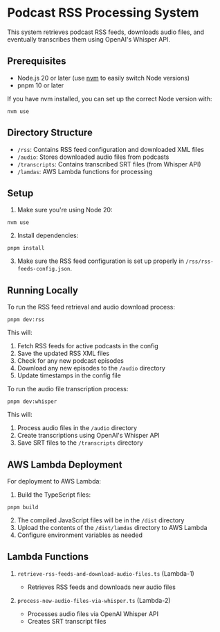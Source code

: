 # Podcast RSS Processing System

This system retrieves podcast RSS feeds, downloads audio files, and eventually transcribes them using OpenAI's Whisper API.

## Prerequisites

- Node.js 20 or later (use [nvm](https://github.com/nvm-sh/nvm) to easily switch Node versions)
- pnpm 10 or later

If you have nvm installed, you can set up the correct Node version with:
```shell
nvm use
```

## Directory Structure

- `/rss`: Contains RSS feed configuration and downloaded XML files
- `/audio`: Stores downloaded audio files from podcasts
- `/transcripts`: Contains transcribed SRT files (from Whisper API)
- `/lamdas`: AWS Lambda functions for processing

## Setup

1. Make sure you're using Node 20:
```
nvm use
```

2. Install dependencies:
```
pnpm install
```

3. Make sure the RSS feed configuration is set up properly in `/rss/rss-feeds-config.json`.

## Running Locally

To run the RSS feed retrieval and audio download process:

```
pnpm dev:rss
```

This will:
1. Fetch RSS feeds for active podcasts in the config
2. Save the updated RSS XML files
3. Check for any new podcast episodes
4. Download any new episodes to the `/audio` directory
5. Update timestamps in the config file

To run the audio file transcription process:

```
pnpm dev:whisper
```

This will:
1. Process audio files in the `/audio` directory
2. Create transcriptions using OpenAI's Whisper API
3. Save SRT files to the `/transcripts` directory

## AWS Lambda Deployment

For deployment to AWS Lambda:

1. Build the TypeScript files:
```
pnpm build
```

2. The compiled JavaScript files will be in the `/dist` directory
3. Upload the contents of the `/dist/lamdas` directory to AWS Lambda
4. Configure environment variables as needed

## Lambda Functions

1. `retrieve-rss-feeds-and-download-audio-files.ts` (Lambda-1)
   - Retrieves RSS feeds and downloads new audio files

2. `process-new-audio-files-via-whisper.ts` (Lambda-2)
   - Processes audio files via OpenAI Whisper API
   - Creates SRT transcript files 
